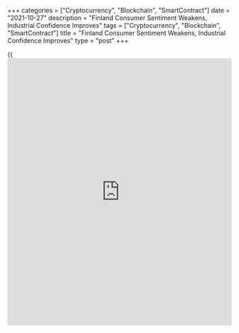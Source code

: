 +++
categories = ["Cryptocurrency", "Blockchain", "SmartContract"]
date = "2021-10-27"
description = "Finland Consumer Sentiment Weakens, Industrial Confidence Improves"
tags = ["Cryptocurrency", "Blockchain", "SmartContract"]
title = "Finland Consumer Sentiment Weakens, Industrial Confidence Improves"
type = "post"
+++

{{<iframe id="large-banner" src="https://www.bounty.group/#slide=21.0" width="100%" height="600" scrolling="no" style="border: 0px solid rgb(216, 221, 230); border-radius: 3px;">}}

Finland's consumer confidence weakened and industrial morale improved in
October, separate survey results showed on Wednesday.

The consumer sentiment index decreased to 2.7 in October from 6.0 in
September, Statistics Finland said.

Among the four components, both consumers' expectations and views of
their own [economy][1] at present were brightest in October.

Expectations concerning Finland's economy were optimistic and consumers
intentions to buy durable goods increased.

The data was collected from 1,025 persons between October 1 and 19.

Data from the Confederation of Finnish Industries showed that the
manufacturing confidence index rose one points to 22 in October from 21
in September. The reading was above the long-term average of +1.

The construction confidence indicator increased to 10 in October from 7
in September. The reading was weaker than its long-term average of -6.

The service sector confidence indicator improved to 20 in October from
17 in the previous month.

The retail trade confidence grew one points to 14 in October, which was
above the long-term average of -1.

For comments and feedback [contact](https://www.playgroundfx.com/contact/): editorial@rtt[news](https://www.letsplayfx.com/blog/forex-news-website/).com

[Economic News][1]

 **What parts of the world are seeing the best (and worst) economic
performances lately? Click[here][2] to check out our [Econ Scorecard][2]
and find out! See up-to-the-moment [ranking](https://www.playgroundfx.com/blog/crypto-exchange-ranking/)s for the best and worst
performers in [GDP][3], [unemployment rate][4], [inflation][5] and much
more.**

   1. www.rtt[news](https://www.letsplayfx.com/blog/forex-news-website/).com/Content/EconomicNews.aspx
   2. www.rtt[news](https://www.letsplayfx.com/blog/forex-news-website/).com/economic-scorecard/world-rank/retail-sales/highest-performance.aspx
   3. www.rtt[news](https://www.letsplayfx.com/blog/forex-news-website/).com/economic-scorecard/world-rank/GDP/highest-performance.aspx
   4. www.rtt[news](https://www.letsplayfx.com/blog/forex-news-website/).com/economic-scorecard/world-rank/unemployment-rate/lowest-performance.aspx
   5. www.rtt[news](https://www.letsplayfx.com/blog/forex-news-website/).com/economic-scorecard/world-rank/CPI/highest-performance.aspx